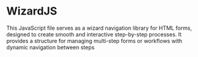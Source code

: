 # WizardJS
This JavaScript file serves as a wizard navigation library for HTML forms, designed to create smooth and interactive step-by-step processes. It provides a structure for managing multi-step forms or workflows with dynamic navigation between steps
